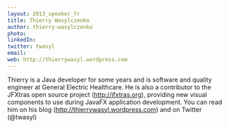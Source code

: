 ```yaml
---
layout: 2013_speaker_fr
title: Thierry Wasylczenko
author: thierry-wasylczenko
photo: 
linkedIn: 
twitter: twasyl
email: 
web: http://thierrywasyl.wordpress.com
---
```


Thierry is a Java developer for some years and is software and quality engineer at General Electric Healthcare. He is also a contributor to the JFXtras open source project (http://jfxtras.org), providing new visual components to use during JavaFX application development. You can read him on his blog (http://thierrywasyl.wordpress.com) and on Twitter (@twasyl)